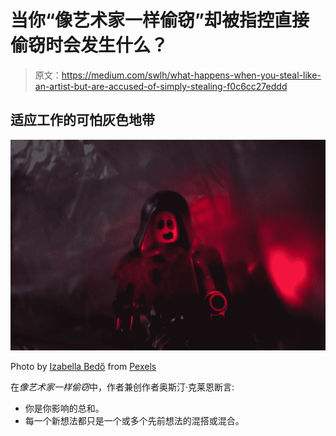 # 当你“像艺术家一样偷窃”却被指控直接偷窃时会发生什么？

> 原文：<https://medium.com/swlh/what-happens-when-you-steal-like-an-artist-but-are-accused-of-simply-stealing-f0c6cc27eddd>

## 适应工作的可怕灰色地带

![](img/6feccb3850530934ff05fdddad942308.png)

Photo by [Izabella Bedő](https://www.pexels.com/@izabrella?utm_content=attributionCopyText&utm_medium=referral&utm_source=pexels) from [Pexels](https://www.pexels.com/photo/enemy-fear-fearing-fight-1007577/?utm_content=attributionCopyText&utm_medium=referral&utm_source=pexels)

在*像艺术家一样偷窃*中，作者兼创作者奥斯汀·克莱恩断言:

*   你是你影响的总和。
*   每一个新想法都只是一个或多个先前想法的混搭或混合。